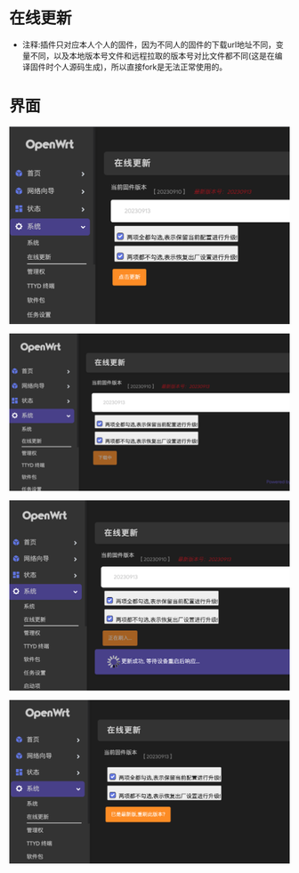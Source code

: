 # 在线更新
- 注释:插件只对应本人个人的固件，因为不同人的固件的下载url地址不同，变量不同，以及本地版本号文件和远程拉取的版本号对比文件都不同(这是在编译固件时个人源码生成)，所以直接fork是无法正常使用的。

# 界面

![screenshots](https://github.com/zijieKwok/ota/blob/main/png/view-1.png)

![screenshots](https://github.com/zijieKwok/ota/blob/main/png/view-2.png)

![screenshots](https://github.com/zijieKwok/ota/blob/main/png/view-3.png)

![screenshots](https://github.com/zijieKwok/ota/blob/main/png/view-4.png)

